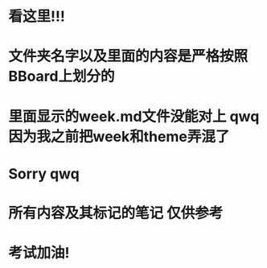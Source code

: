 # 看这里!!!
# 文件夹名字以及里面的内容是严格按照BBoard上划分的
# 里面显示的week.md文件没能对上 qwq 因为我之前把week和theme弄混了
# Sorry qwq
# 所有内容及其标记的笔记 仅供参考
# 考试加油!
